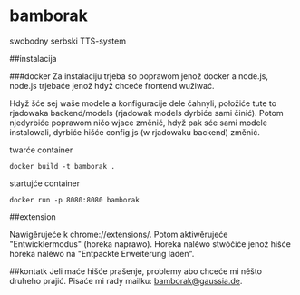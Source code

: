 # bamborak

swobodny serbski TTS-system

##instalacija

###docker
Za instalaciju trjeba so poprawom jenož docker a node.js, node.js trjebaće jenož hdyž chceće frontend wužiwać.

Hdyž šće sej waše modele a konfiguracije dele ćahnyli, połožiće tute to rjadowaka backend/models (rjadowak models dyrbiće sami činić).
Potom njedyrbiće poprawom ničo wjace změnić, hdyž pak sće sami modele instalowali, dyrbiće hišće config.js (w rjadowaku backend) změnić.

twarće container

```console
docker build -t bamborak .
```

startujće container

```console
docker run -p 8080:8080 bamborak
```

##extension

Nawigěrujeće k chrome://extensions/.
Potom aktiwěrujeće "Entwicklermodus" (horeka naprawo).
Horeka nalěwo stwóčiće jenož hišće horeka nalěwo na "Entpackte Erweiterung laden".

##kontatk
Jeli maće hišće prašenje, problemy abo chceće mi něšto druheho prajić. Pisaće mi rady mailku: bamborak@gaussia.de.
